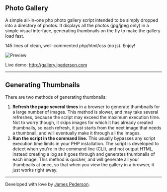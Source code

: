 ## Photo Gallery
A simple all-in-one php photo gallery script intended to be simply dropped into a directory of photos. It displays all the photos (jpg/jpeg only) in a simple visual interface, generating thumbnails on the fly to make the gallery load fast.

145 lines of clean, well-commented php/html/css (no js). Enjoy!

![Preview](preview.gif)

Live demo: http://gallery.jpederson.com

*****

## Generating Thumbnails
There are two methods of generating thumbnails:

1. **Refresh the page several times** in a browser to generate thumbnails for a large number of images. This method is slower, and may take several refreshes, because the script may exceed the maximum execution time. Not to worry though, it skips images for which it has already created thumbnails, so each refresh, it just starts from the next image that needs a thumbnail, and will eventually make it through all the images.
2. **Run the script in the command line.** This usually bypasses any script execution time limits in your PHP installation. The script is developed to detect when you're in the command line (CLI), and not output HTML, instead creating a log as it goes through and generates thumbnails of each image. This method is quicker, and will generate all your thumbnails at once, so that when you view the gallery in a browser, it just works right away.

*****

Developed with love by [James Pederson](https://jpederson.com).